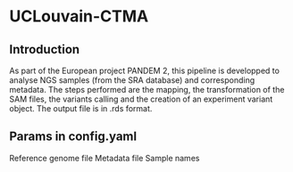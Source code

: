 # UCLouvain-CTMA

## Introduction

As part of the European project PANDEM 2, this pipeline is developped to analyse NGS samples (from the SRA database) and corresponding metadata. The steps performed are the mapping, the transformation of the SAM files, the variants calling and the creation of an experiment variant object. The output file is in .rds format.

## Params in config.yaml

Reference genome file
Metadata file 
Sample names 
